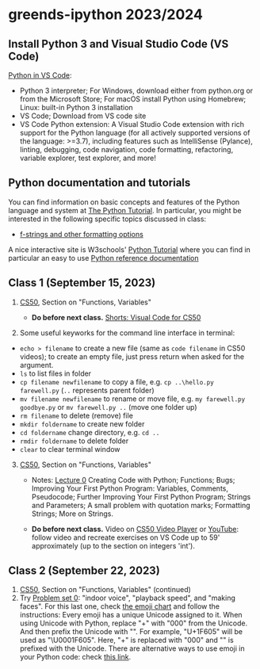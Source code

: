# greends-ipython 2023/2024

## Install Python 3 and Visual Studio Code (VS Code)

[Python in VS Code](https://code.visualstudio.com/docs/python/python-tutorial):
  * Python 3 interpreter; For Windows, download either from python.org or from the Microsoft Store; For macOS install Python using Homebrew; Linux: built-in Python 3 installation
  * VS Code; Download from VS code site
  * VS Code Python extension: A Visual Studio Code extension with rich support for the Python language (for all actively supported versions of the language: >=3.7), including features such as IntelliSense (Pylance), linting, debugging, code navigation, code formatting, refactoring, variable explorer, test explorer, and more!

## Python documentation and tutorials

You can find information on basic concepts and features of the Python language and system at  [The Python Tutorial](https://docs.python.org/3/tutorial/index.html). In particular, you might be interested in the following specific topics discussed in class:
* [f-strings and other formatting options](https://docs.python.org/3/tutorial/inputoutput.html)

A nice interactive site is W3schools' [Python Tutorial](https://www.w3schools.com/python/default.asp) where you can find in particular an easy to use  [Python reference documentation](https://www.w3schools.com/python/python_reference.asp)

## Class 1 (September 15, 2023)

1. [CS50](https://cs50.harvard.edu/python/2022/), Section on "Functions, Variables"
   * **Do before next class.** [Shorts: Visual Code for CS50](https://cs50.harvard.edu/python/2022/shorts/visual_studio_code_for_cs50/)
    
2. Some useful keyworks for the command line interface in terminal:
* `echo > filename` to create a new file (same as `code filename` in CS50 videos); to create an empty file, just press return when asked for the argument.
* `ls` to list files in folder
* `cp filename newfilename` to copy a file, e.g. `cp ..\hello.py  farewell.py` (`..` represents parent folder)
* `mv filename newfilename` to rename or move file, e.g. `my farewell.py goodbye.py` or `mv farewell.py ..` (move one folder up)
* `rm filename` to delete (remove) file
* `mkdir foldername` to create new folder
* `cd foldername` change directory, e.g. `cd ..` 
* `rmdir foldername` to delete folder
* `clear` to clear terminal window

3. [CS50](https://cs50.harvard.edu/python/2022/), Section on "Functions, Variables"
   * Notes: [Lecture 0](https://cs50.harvard.edu/python/2022/notes/0/)
    Creating Code with Python; 
    Functions; 
    Bugs; 
    Improving Your First Python Program:
        Variables,
        Comments,
        Pseudocode;
    Further Improving Your First Python Program;
    Strings and Parameters; 
        A small problem with quotation marks;
    Formatting Strings;
    More on Strings.

   
   * **Do before next class.** Video on [CS50 Video Player](https://video.cs50.io/JP7ITIXGpHk) or [YouTube](https://youtu.be/JP7ITIXGpHk): follow video and recreate exercises on VS Code up to 59' approximately (up to the section on integers 'int').
    
## Class 2 (September 22, 2023)

1. [CS50](https://cs50.harvard.edu/python/2022/), Section on "Functions, Variables" (continued)
2. Try [Problem set 0](https://cs50.harvard.edu/python/2022/psets/0/): "indoor voice", "playback speed", and "making faces". For this last one, check [the emoji chart](https://unicode.org/emoji/charts/full-emoji-list.html) and follow the instructions: Every emoji has a unique Unicode assigned to it. When using Unicode with Python, replace "+" with "000" from the Unicode. And then prefix the Unicode with "\". For example, "U+1F605" will be used as "\U0001F605". Here, "+" is replaced with "000" and "\" is prefixed with the Unicode. There are alternative ways to use emoji in your Python code: check [this link](https://www.makeuseof.com/how-to-include-emojis-in-your-python-code/).

